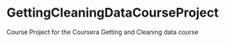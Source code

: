 GettingCleaningDataCourseProject
================================

Course Project for the Coursera Getting and Cleaning data course
